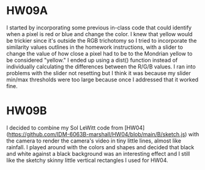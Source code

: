 # HW09A
I started by incorporating some previous in-class code that could identify when a pixel is red or blue and change the color. I knew that yellow would be trickier since it's outside the RGB trichotomy so I tried to incorporate the similarity values outlines in the homework instructions, with a slider to change the value of how close a pixel had to be to the Mondrian yellow to be considered "yellow." I ended up using a dist() function instead of individually calculating the differences between the R/G/B values. I ran into problems with the slider not resetting but I think it was because my slider min/max thresholds were too large because once I addressed that it worked fine. 

# HW09B
I decided to combine my Sol LeWitt code from [HW04] (https://github.com/IDM-6063B-marshall/HW04/blob/main/B/sketch.js) with the camera to render the camera's video in tiny little lines, almost like rainfall. I played around with the colors and shapes and decided that black and white against a black background was an interesting effect and I still like the sketchy skinny little vertical rectangles I used for HW04. 